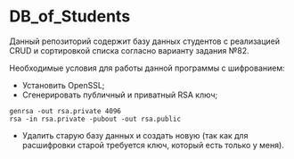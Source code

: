 # DB_of_Students
Данный репозиторий содержит базу данных студентов с реализацией CRUD и сортировкой списка согласно варианту задания №82.

Необходимые условия для работы данной программы с шифрованием:
- Установить OpenSSL;
- Сгенерировать публичный и приватный RSA ключ;
```
genrsa -out rsa.private 4096
rsa -in rsa.private -pubout -out rsa.public
```
- Удалить старую базу данных и создать новую (так как для расшифровки старой требуется ключ, который есть только у меня).
